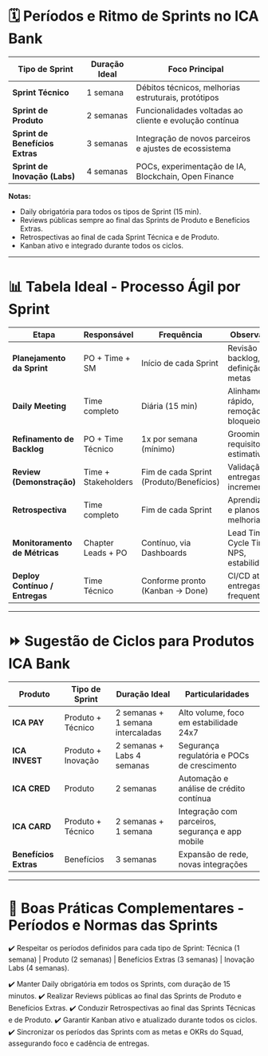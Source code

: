 # 🗓️ **Períodos e Ritmo de Sprints no ICA Bank**

| Tipo de Sprint                  | Duração Ideal | Foco Principal                                          |
| ------------------------------- | ------------- | ------------------------------------------------------- |
| **Sprint Técnico**              | 1 semana      | Débitos técnicos, melhorias estruturais, protótipos     |
| **Sprint de Produto**           | 2 semanas     | Funcionalidades voltadas ao cliente e evolução contínua |
| **Sprint de Benefícios Extras** | 3 semanas     | Integração de novos parceiros e ajustes de ecossistema  |
| **Sprint de Inovação (Labs)**   | 4 semanas     | POCs, experimentação de IA, Blockchain, Open Finance    |

**Notas:**

* Daily obrigatória para todos os tipos de Sprint (15 min).
* Reviews públicas sempre ao final das Sprints de Produto e Benefícios Extras.
* Retrospectivas ao final de cada Sprint Técnica e de Produto.
* Kanban ativo e integrado durante todos os ciclos.

---

# 📊 **Tabela Ideal - Processo Ágil por Sprint**

| Etapa                          | Responsável         | Frequência                              | Observação                               |
| ------------------------------ | ------------------- | --------------------------------------- | ---------------------------------------- |
| **Planejamento da Sprint**     | PO + Time + SM      | Início de cada Sprint                   | Revisão do backlog, definição de metas   |
| **Daily Meeting**              | Time completo       | Diária (15 min)                         | Alinhamento rápido, remoção de bloqueios |
| **Refinamento de Backlog**     | PO + Time Técnico   | 1x por semana (mínimo)                  | Grooming de requisitos e estimativas     |
| **Review (Demonstração)**      | Time + Stakeholders | Fim de cada Sprint (Produto/Benefícios) | Validação de entregas e incrementos      |
| **Retrospectiva**              | Time completo       | Fim de cada Sprint                      | Aprendizados e planos de melhoria        |
| **Monitoramento de Métricas**  | Chapter Leads + PO  | Contínuo, via Dashboards                | Lead Time, Cycle Time, NPS, estabilidade |
| **Deploy Contínuo / Entregas** | Time Técnico        | Conforme pronto (Kanban → Done)         | CI/CD ativo, entregas frequentes         |

---

# ⏩ **Sugestão de Ciclos para Produtos ICA Bank**

| Produto               | Tipo de Sprint     | Duração Ideal                     | Particularidades                                 |
| --------------------- | ------------------ | --------------------------------- | ------------------------------------------------ |
| **ICA PAY**           | Produto + Técnico  | 2 semanas + 1 semana intercaladas | Alto volume, foco em estabilidade 24x7           |
| **ICA INVEST**        | Produto + Inovação | 2 semanas + Labs 4 semanas        | Segurança regulatória e POCs de crescimento      |
| **ICA CRED**          | Produto            | 2 semanas                         | Automação e análise de crédito contínua          |
| **ICA CARD**          | Produto + Técnico  | 2 semanas + 1 semana              | Integração com parceiros, segurança e app mobile |
| **Benefícios Extras** | Benefícios         | 3 semanas                         | Expansão de rede, novas integrações              |

---

# 🌟 **Boas Práticas Complementares - Períodos e Normas das Sprints**

✔️ Respeitar os períodos definidos para cada tipo de Sprint:
Técnica (1 semana) | Produto (2 semanas) | Benefícios Extras (3 semanas) | Inovação Labs (4 semanas).

✔️ Manter Daily obrigatória em todos os Sprints, com duração de 15 minutos.
✔️ Realizar Reviews públicas ao final das Sprints de Produto e Benefícios Extras.
✔️ Conduzir Retrospectivas ao final das Sprints Técnicas e de Produto.
✔️ Garantir Kanban ativo e atualizado durante todos os ciclos.
✔️ Sincronizar os períodos das Sprints com as metas e OKRs do Squad, assegurando foco e cadência de entregas.
